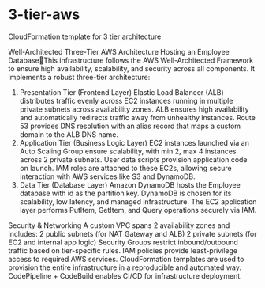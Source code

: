 # 3-tier-aws

CloudFormation template for 3 tier architecture

Well-Architected Three-Tier AWS Architecture Hosting an Employee DatabaseThis infrastructure follows the AWS Well-Architected Framework to ensure high availability, scalability, and security across all components. It implements a robust three-tier architecture:

1. Presentation Tier (Frontend Layer)
Elastic Load Balancer (ALB) distributes traffic evenly across EC2 instances running in multiple private subnets across availability zones.
ALB ensures high availability and automatically redirects traffic away from unhealthy instances.
Route 53 provides DNS resolution with an alias record that maps a custom domain to the ALB DNS name.
2. Application Tier (Business Logic Layer)
EC2 instances launched via an Auto Scaling Group ensure scalability, with min 2, max 4 instances across 2 private subnets.
User data scripts provision application code on launch.
IAM roles are attached to these EC2s, allowing secure interaction with AWS services like S3 and DynamoDB.
3. Data Tier (Database Layer)
Amazon DynamoDB hosts the Employee database with id as the partition key.
DynamoDB is chosen for its scalability, low latency, and managed infrastructure.
The EC2 application layer performs PutItem, GetItem, and Query operations securely via IAM.

Security & Networking
A custom VPC spans 2 availability zones and includes:
	2 public subnets (for NAT Gateway and ALB)
	2 private subnets (for EC2 and internal app logic)
Security Groups restrict inbound/outbound traffic based on tier-specific rules.
IAM policies provide least-privilege access to required AWS services.
CloudFormation templates are used to provision the entire infrastructure in a reproducible and automated way.
CodePipeline + CodeBuild enables CI/CD for infrastructure deployment.
